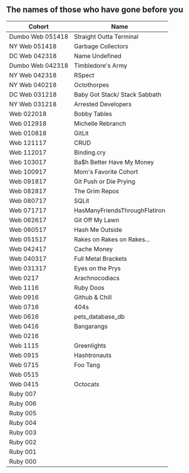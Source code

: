 ## The names of those who have gone before you


|  Cohort          | Name                         |
| ---------------- | ---------------------------- | 
| Dumbo Web 051418 | Straight Outta Terminal
| NY Web 051418    | Garbage Collectors           | 
| DC Web 042318    | Name Undefined               |
| Dumbo Web 042318 | Timbledore's Army
| NY Web 042318    | RSpect                       |
| NY Web 040218    | Octothorpes                  | 
| DC Web 031218    | Baby Got Stack/ Stack Sabbath
| NY Web 031218    | Arrested Developers          | 
| Web 022018       | Bobby Tables                 |
| Web 012918       | Michelle Rebranch            | 
| Web 010818       | GitLit                       |
| Web 121117       | CRUD                         |
| Web 112017       | Binding.cry                  |
| Web 103017       | Ba$h Better Have My Money    |
| Web 100917       | Mom's Favorite Cohort        |
| Web 091817       | Git Push or Die Prying       |
| Web 082817       | The Grim Repos               |
| Web 080717       | SQLit                        |
| Web 071717       | HasManyFriendsThroughFlatiron|
| Web 062617       | Git Off My Lawn              |
| Web 060517       | Hash Me Outside              |
| Web 051517       | Rakes on Rakes on Rakes...   |
| Web 042417       | Cache Money                  |
| Web 040317       | Full Metal Brackets          |
| Web 031317       | Eyes on the Prys             |
| Web 0217         | Arachnocodiacs               |
| Web 1116         | Ruby Doos                    |
| Web 0916         | Github & Chill               |
| Web 0716         | 404s                         |
| Web 0616         | pets_database_db             |
| Web 0416         | Bangarangs                   |
| Web 0216         | 
| Web 1115         | Greenlights                  |
| Web 0915         | Hashtronauts                 |
| Web 0715         | Foo Tang                     |
| Web 0515         |               
| Web 0415         | Octocats                     |
| Ruby 007         | 
| Ruby 006         | 
| Ruby 005         | 
| Ruby 004         | 
| Ruby 003         | 
| Ruby 002         | 
| Ruby 001         | 
| Ruby 000         | 
